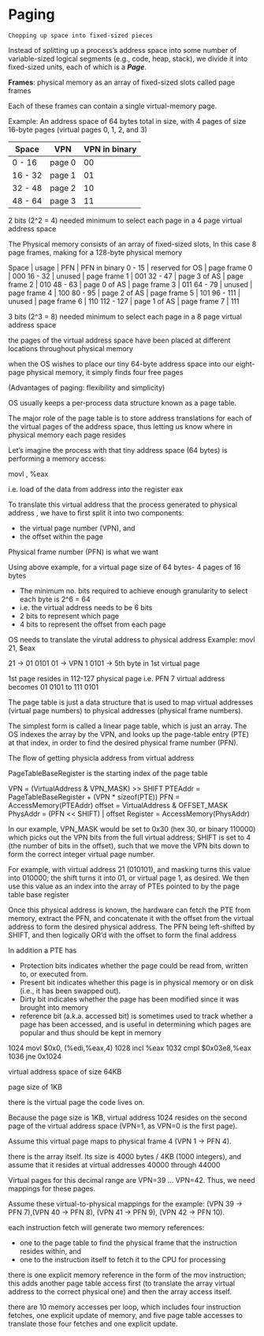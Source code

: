 # Paging

	Chopping up space into fixed-sized pieces

Instead of splitting up a process’s address space into some number of
variable-sized logical segments (e.g., code, heap, stack), we divide it into
 fixed-sized units, each of which is a **_Page_**.

**Frames**: physical memory as an array of fixed-sized slots called page frames

Each of these frames can contain a single virtual-memory page.

Example:
An address space of 64 bytes total in size, 
with 4 pages of size 16-byte pages
(virtual pages 0, 1, 2, and 3)

| Space   | VPN    | VPN in binary |
|---------|--------|---------------|
| 0 - 16  | page 0 | 00            |
| 16 - 32 | page 1 | 01            |
| 32 - 48 | page 2 | 10            |
| 48 - 64 | page 3 | 11            |

2 bits (2^2 = 4) needed minimum to select each page in a 4 page virtual address space

The Physical memory consists of an array of fixed-sized slots, 
In this case 8 page frames, 
 making for a 128-byte physical memory

Space     | usage           | PFN          | PFN in binary
0 - 15    | reserved for OS | page frame 0 | 000
16 - 32   | unused          | page frame 1 | 001
32 - 47   | page 3 of AS    | page frame 2 | 010
48 - 63   | page 0 of AS    | page frame 3 | 011
64 - 79   | unused          | page frame 4 | 100
80 - 95   | page 2 of AS    | page frame 5 | 101
96 - 111  | unused          | page frame 6 | 110
112 - 127 | page 1 of AS    | page frame 7 | 111

3 bits (2^3 = 8) needed minimum to select each page in a 8 page virtual address space

the pages of the virtual address space have been placed at different locations
throughout physical memory

when the OS wishes to place our tiny 64-byte
address space into our eight-page physical memory, it simply finds four free pages

(Advantages of paging: flexibility and simplicity)

OS usually keeps a per-process data structure known as a page table.
 
The major role of the page table is to store address translations for each of the virtual pages of the address space, thus letting us know where in physical memory each page resides

Let’s imagine the process with that tiny address space (64 bytes) is performing
a memory access:

movl <virtual address>, %eax

i.e. load of the data from address <virtual address> into the register eax

To translate this virtual address that the process generated to physical address , 
we have to first split it into two components: 
- the virtual page number (VPN), and
- the offset within the page

Physical frame number (PFN) is what we want

Using above example, for a virtual page size of 64 bytes- 4 pages of 16 bytes
- The minimum no. bits required to achieve enough granularity to select each byte is 2^6 = 64
- i.e. the virtual address needs to be 6 bits
- 2 bits to represent which page
- 4 bits to represent the offset from each page

OS needs to translate the virutal address to physical address
Example:
movl 21, $eax

21 -> 01 0101
01 -> VPN 1
0101 -> 5th byte in 1st virtual page

1st page resides in 112-127 physical page i.e. PFN 7 
virtual address becomes 01 0101 to 111 0101

The page table is just a data structure that is used to map virtual addresses (virtual page numbers) to physical addresses (physical frame numbers). 

The simplest form is called a linear page table, which is just an array. 
The OS indexes the array by the VPN, 
and looks up the page-table entry (PTE) at that index,
in order to find the desired physical frame number (PFN).

The flow of getting physicla address from virtual address

PageTableBaseRegister is the starting index of the page table

  VPN = (VirtualAddress & VPN_MASK) >> SHIFT
  PTEAddr = PageTableBaseRegister + (VPN * sizeof(PTE))
  PFN = AccessMemory(PTEAddr)
  offset = VirtualAddress & OFFSET_MASK
  PhysAddr = (PFN << SHIFT) | offset
  Register = AccessMemory(PhysAddr)

In our example, VPN_MASK would be set to 0x30 (hex 30, or binary
110000) which picks out the VPN bits from the full virtual address; 
SHIFT is set to 4 (the number of bits in the offset), such that we move the VPN
bits down to form the correct integer virtual page number. 

For example, with virtual address 21 (010101), and masking turns this value into
010000; the shift turns it into 01, or virtual page 1, as desired. We then use
this value as an index into the array of PTEs pointed to by the page table
base register

Once this physical address is known, the hardware can fetch the PTE
from memory, extract the PFN, and concatenate it with the offset from
the virtual address to form the desired physical address. The PFN being left-shifted by SHIFT, and then logically OR’d with the offset to form the final address

In addition a PTE has
- Protection bits indicates whether the page could be read from, written to, or executed from. 
- Present bit indicates whether this page is in physical memory or on disk (i.e., it has been swapped out).
- Dirty bit indicates whether the page has been modified since it was brought into memory
- reference bit (a.k.a. accessed bit) is sometimes used to track whether a page has been accessed, and is useful in determining which pages are popular and thus should be kept in memory


1024 movl $0x0, (%edi,%eax,4)
1028 incl %eax
1032 cmpl $0x03e8,%eax
1036 jne 0x1024

virtual address space of size 64KB

page size of 1KB

there is the virtual page the code lives on. 

Because the page size is 1KB, 
virtual address 1024 resides on the second page of the virtual address space 
(VPN=1, as VPN=0 is the first page). 

Assume this virtual page maps to physical frame 4 (VPN 1 → PFN 4).

there is the array itself. Its size is 4000 bytes / 4KB (1000 integers),
and assume that it resides at virtual addresses 40000 through 44000

Virtual pages for this decimal range are VPN=39 ... VPN=42. 
Thus, we need mappings for these pages. 

Assume these virtual-to-physical mappings for the example: 
(VPN 39 → PFN 7),(VPN 40 → PFN 8), (VPN 41 → PFN 9), (VPN 42 → PFN 10).

each instruction fetch will generate two memory references:
- one to the page table to find the physical frame that the instruction resides within, and 
- one to the instruction itself to fetch it to the CPU for processing

there is one explicit memory reference in the form of
the mov instruction; this adds another page table access first (to translate
the array virtual address to the correct physical one) and then the array
access itself.

there are 10 memory accesses per loop,
which includes four instruction fetches, one explicit update of memory,
and five page table accesses to translate those four fetches and one explicit
update.

















<!--stackedit_data:
eyJoaXN0b3J5IjpbLTE1MDM0MzY2NTVdfQ==
-->